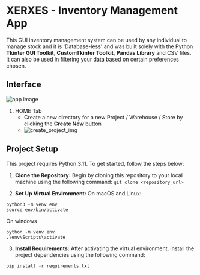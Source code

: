 # XERXES - Inventory Management App

This GUI inventory management system can be used by any individual to manage stock and it is 'Database-less' and was built solely with the Python **Tkinter GUI Toolkit**, **CustomTkinter Toolkit**, **Pandas Library** and CSV files. It can also be used in filtering your data based on certain preferences chosen.  



## Interface
![app image](https://github.com/Nekembe-Boris/user-content/blob/main/Screenshot%202024-02-25%20135130.png)

1. HOME Tab
   - Create a new directory for a new Project / Warehouse / Store by clicking the **Create New** button
   - ![create_project_img]()


## Project Setup

This project requires Python 3.11. To get started, follow the steps below:

1. **Clone the Repository:** Begin by cloning this repository to your local machine using the following command:
   ```git clone <repository_url>```

3. **Set Up Virtual Environment:**
On macOS and Linux:
```
python3 -m venv env
source env/bin/activate
```
On windows
```
python -m venv env
.\env\Scripts\activate
```

3. **Install Requirements:**
After activating the virtual environment, install the project dependencies using the following command:
```
pip install -r requirements.txt
```
